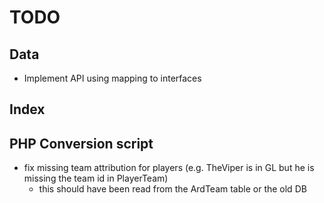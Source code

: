 # TODO

## Data

- Implement API using mapping to interfaces

## Index

## PHP Conversion script

- fix missing team attribution for players (e.g. TheViper is in GL but he is missing the team id in PlayerTeam)
  - this should have been read from the ArdTeam table or the old DB
